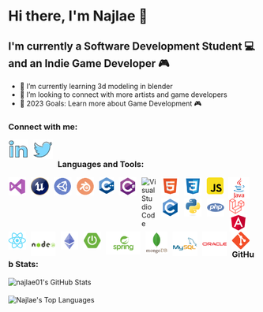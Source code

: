 # Hi there, I'm Najlae 👋 

## I'm currently a Software Development Student 💻 and an Indie Game Developer 🎮

- 🎲 I’m currently learning 3d modeling in blender
- 👯 I’m looking to connect with more artists and game developers
- 🥅 2023 Goals: Learn more about Game Development 🎮

### Connect with me:

[<img align="left" alt="LinkedIn" width="40px" src="./img/linkedin2.png" style="padding-right:10px;" />](https://linkedin.com/in/najlae-abarghache)

[<img align="left" alt="twitter" width="40px" src="./img/twitter2.png" style="padding-right:10px;" />](https://twitter.com/najlaaaae0)
&nbsp;&nbsp;

### Languages and Tools:
<img align="left" alt="Visual Studio" width="36px" src="./img/visual-studio2.png" style="padding-right:10px;" />
<img align="left" alt="Unreal" width="36px" src="./img/unreal2.png" style="padding-right:10px;" />
<img align="left" alt="Unity" width="36px" src="./img/unity.png" style="padding-right:10px;" />
<img align="left" alt="Blender" width="36px" src="./img/blender2.png" style="padding-right:10px;" />
<img align="left" alt="C++" width="30px" src="./img/cpp.png" style="padding-right:10px;" />
<img align="left" alt="C sharp" width="36px" src="./img/csharp2.png" style="padding-right:10px;" />
<img align="left" alt="Visual Studio Code" width="30px" src="https://cdn.jsdelivr.net/gh/devicons/devicon/icons/vscode/vscode-original.svg" style="padding-right:10px;" />
<img align="left" alt="HTML5" width="36px" src="./img/html2.png" style="padding-right:10px;" />
<img align="left" alt="CSS3" width="36px" src="./img/css2.png" style="padding-right:10px;" />
<img align="left" alt="JavaScript" width="34px" src="./img/js2.png" style="padding-right:10px;" />
<img align="left" alt="Java" width="43px" src="./img/java2.png" style="padding-right:10px;" />
<img align="left" alt="C" width="36px" src="./img/c2.png" style="padding-right:10px;" />
<img align="left" alt="Python" width="36px" src="./img/python2.png" style="padding-right:10px;" />
<img align="left" alt="Php" width="36px" src="./img/php2.png" style="padding-right:10px;" />
<img align="left" alt="Laravel" width="30px" src="./img/laravel.png" style="padding-right:10px;" />
<img align="left" alt="Angular" width="36px" src="./img/angular2.png" style="padding-right:10px;" />
<img align="left" alt="React" width="36px" src="./img/react2.png" style="padding-right:10px;" />
<img align="left" alt="Node.js" width="50px" src="./img/nodejs2.png" style="padding-right:10px;" />
<img align="left" alt="Solidity" width="36px" src="./img/solidity.png" style="padding-right:10px;" />
<img align="left" alt="Spring Boot" width="36px" src="./img/spring-boot2.png" style="padding-right:10px;" />
<img align="left" alt="Spring" width="70px" src="./img/spring2.png" style="padding-right:10px;" />
<img align="left" alt="MongoDB" width="45px" src="./img/mongodb2.png" style="padding-right:10px;" />
<img align="left" alt="MySQL" width="50px" src="./img/mysql2.png" style="padding-right:10px;" />
<img align="left" alt="Oracle" width="50px" src="./img/oracle2.png" style="padding-right:10px;" />
<img align="left" alt="Git" width="36px" src="./img/git2.png" style="padding-right:10px;" />


 
 &nbsp;&nbsp; 
&nbsp;&nbsp;
&nbsp;&nbsp;


<br/> 
<br/>


  ### GitHub Stats:

<img align="center" alt="najlae01's GitHub Stats" src="https://github-readme-stats.vercel.app/api?username=najlae01&show_icons=true&hide_border=false&title_color=ff652f&icon_color=FFE400&bg_color=09131B&text_color=ffffff&border_color=0c1a25" />

<br/> 
<br/>

<img display="block" align="center" src="https://github-readme-stats.vercel.app/api/top-langs/?username=najlae01&layout=compact&theme=dark&bg_color=0A0A0A" alt="Najlae's Top Languages"/>
